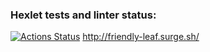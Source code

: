 ### Hexlet tests and linter status:
[![Actions Status](https://github.com/PerCreate/layout-designer-project-lvl2/workflows/hexlet-check/badge.svg)](https://github.com/PerCreate/layout-designer-project-lvl2/actions)
http://friendly-leaf.surge.sh/
